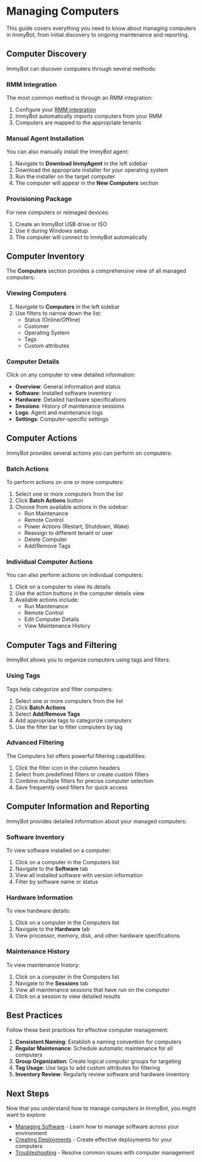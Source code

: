 # Managing Computers

This guide covers everything you need to know about managing computers in ImmyBot, from initial discovery to ongoing maintenance and reporting.

## Computer Discovery

ImmyBot can discover computers through several methods:

### RMM Integration

The most common method is through an RMM integration:

1. Configure your [RMM integration](/Documentation/Integrations/integration-overview.md)
2. ImmyBot automatically imports computers from your RMM
3. Computers are mapped to the appropriate tenants

### Manual Agent Installation

You can also manually install the ImmyBot agent:

1. Navigate to **Download ImmyAgent** in the left sidebar
2. Download the appropriate installer for your operating system
3. Run the installer on the target computer
4. The computer will appear in the **New Computers** section

### Provisioning Package

For new computers or reimaged devices:

1. Create an ImmyBot USB drive or ISO
2. Use it during Windows setup
3. The computer will connect to ImmyBot automatically

## Computer Inventory

The **Computers** section provides a comprehensive view of all managed computers:

### Viewing Computers

1. Navigate to **Computers** in the left sidebar
2. Use filters to narrow down the list:
   - Status (Online/Offline)
   - Customer
   - Operating System
   - Tags
   - Custom attributes

### Computer Details

Click on any computer to view detailed information:

- **Overview**: General information and status
- **Software**: Installed software inventory
- **Hardware**: Detailed hardware specifications
- **Sessions**: History of maintenance sessions
- **Logs**: Agent and maintenance logs
- **Settings**: Computer-specific settings

## Computer Actions

ImmyBot provides several actions you can perform on computers:

### Batch Actions

To perform actions on one or more computers:

1. Select one or more computers from the list
2. Click **Batch Actions** button
3. Choose from available actions in the sidebar:
   - Run Maintenance
   - Remote Control
   - Power Actions (Restart, Shutdown, Wake)
   - Reassign to different tenant or user
   - Delete Computer
   - Add/Remove Tags

### Individual Computer Actions

You can also perform actions on individual computers:

1. Click on a computer to view its details
2. Use the action buttons in the computer details view
3. Available actions include:
   - Run Maintenance
   - Remote Control
   - Edit Computer Details
   - View Maintenance History

## Computer Tags and Filtering

ImmyBot allows you to organize computers using tags and filters:

### Using Tags

Tags help categorize and filter computers:

1. Select one or more computers from the list
2. Click **Batch Actions**
3. Select **Add/Remove Tags**
4. Add appropriate tags to categorize computers
5. Use the filter bar to filter computers by tag

### Advanced Filtering

The Computers list offers powerful filtering capabilities:

1. Click the filter icon in the column headers
2. Select from predefined filters or create custom filters
3. Combine multiple filters for precise computer selection
4. Save frequently used filters for quick access

## Computer Information and Reporting

ImmyBot provides detailed information about your managed computers:

### Software Inventory

To view software installed on a computer:

1. Click on a computer in the Computers list
2. Navigate to the **Software** tab
3. View all installed software with version information
4. Filter by software name or status

### Hardware Information

To view hardware details:

1. Click on a computer in the Computers list
2. Navigate to the **Hardware** tab
3. View processor, memory, disk, and other hardware specifications

### Maintenance History

To view maintenance history:

1. Click on a computer in the Computers list
2. Navigate to the **Sessions** tab
3. View all maintenance sessions that have run on the computer
4. Click on a session to view detailed results

## Best Practices

Follow these best practices for effective computer management:

1. **Consistent Naming**: Establish a naming convention for computers
2. **Regular Maintenance**: Schedule automatic maintenance for all computers
3. **Group Organization**: Create logical computer groups for targeting
4. **Tag Usage**: Use tags to add custom attributes for filtering
5. **Inventory Review**: Regularly review software and hardware inventory

## Next Steps

Now that you understand how to manage computers in ImmyBot, you might want to explore:

- [Managing Software](/Documentation/HowToGuides/managing-software.md) - Learn how to manage software across your environment
- [Creating Deployments](/Documentation/HowToGuides/creating-managing-deployments.md) - Create effective deployments for your computers
- [Troubleshooting](/Documentation/Troubleshooting/troubleshooting.md) - Resolve common issues with computer management

